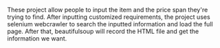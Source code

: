 These project allow people to input the item and the price span they're trying to find. After inputting customized requirements, the project 
uses selenium webcrawler to search the inputted information and load the full page. After that, beautifulsoup will record the HTML file and get the information we want.
